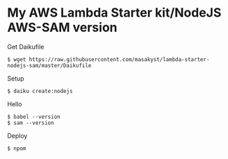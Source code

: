 My AWS Lambda Starter kit/NodeJS AWS-SAM version
=================================================

Get Daikufile 

    $ wget https://raw.githubusercontent.com/masakyst/lambda-starter-nodejs-sam/master/Daikufile

Setup

    $ daiku create:nodejs

Hello 

    $ babel --version
    $ sam --version
    
Deploy

    $ npom

